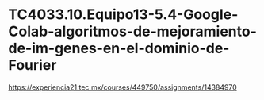 # TC4033.10.Equipo13-5.4-Google-Colab-algoritmos-de-mejoramiento-de-im-genes-en-el-dominio-de-Fourier
https://experiencia21.tec.mx/courses/449750/assignments/14384970

